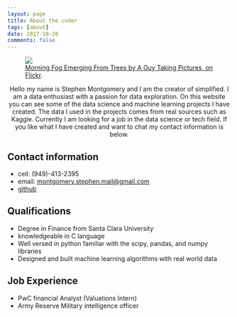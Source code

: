 ```yaml
---
layout: page
title: About the coder
tags: [about]
date: 2017-10-20
comments: false
---
```


<figure>
	<a href="https://www.linkedin.com/in/stephenamontgomery/"><img src="https://www.flickr.com/photos/153167730@N02/38039305302/in/dateposted-public/"></a>
	<figcaption><a href="https://www.linkedin.com/in/stephenamontgomery/" title="Morning Fog Emerging From Trees by A Guy Taking Pictures, on Flickr">Morning Fog Emerging From Trees by A Guy Taking Pictures, on Flickr</a>.</figcaption>
</figure>

<center>Hello my name is Stephen Montgomery and I am the creator of simplified. I am a data enthusiast with a passion for data exploration. On this website you can see some of the data science and machine learning projects I have created. The data I used in the projects comes from real sources such as Kaggle. Currently I am looking for a job in the data science or tech field. If you like what I have created and want to chat my contact information is below. </center>

## Contact information
* cell: (949)-413-2395
* email: montgomery.stephen.mail@gmail.com
* <a href="https://github.com/Montgomery-Data-Science"><b></b>github</a>

## Qualifications
* Degree in Finance from Santa Clara University
* knowledgeable in C language
* Well versed in python familiar with the scipy, pandas, and numpy libraries
* Designed and built machine learning algorithms with real world data

## Job Experience
* PwC financial Analyst (Valuations Intern)
* Army Reserve Military intelligence officer
